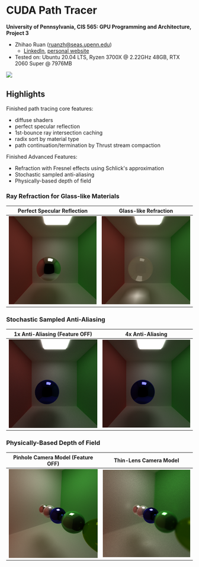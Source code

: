 CUDA Path Tracer
================

**University of Pennsylvania, CIS 565: GPU Programming and Architecture, Project 3**

* Zhihao Ruan (ruanzh@seas.upenn.edu)
  * [LinkedIn](https://www.linkedin.com/in/zhihao-ruan-29b29a13a/), [personal website](https://zhihaoruan.xyz/)
* Tested on: Ubuntu 20.04 LTS, Ryzen 3700X @ 2.22GHz 48GB, RTX 2060 Super @ 7976MB

![](img/cornell.2021-09-30_02-51-25z.5000samp.png)


## Highlights
Finished path tracing core features:
- diffuse shaders
- perfect specular reflection
- 1st-bounce ray intersection caching
- radix sort by material type
- path continuation/termination by Thrust stream compaction 

Finished Advanced Features:
- Refraction with Fresnel effects using Schlick's approximation
- Stochastic sampled anti-aliasing
- Physically-based depth of field

### Ray Refraction for Glass-like Materials
|            Perfect Specular Reflection             |               Glass-like Refraction                |
| :------------------------------------------------: | :------------------------------------------------: |
| ![](img/cornell.2021-10-04_02-10-06z.5000samp.png) | ![](img/cornell.2021-10-04_01-57-31z.5000samp.png) |

### Stochastic Sampled Anti-Aliasing
|                 1x Anti-Aliasing (Feature OFF)                  |                        4x Anti-Aliasing                         |
| :-------------------------------------------------------------: | :-------------------------------------------------------------: |
| ![](img/cornell.2021-10-04_01-14-01z.5000samp-antialias-1x.png) | ![](img/cornell.2021-10-04_01-07-24z.5000samp-antialias-4x.png) |

### Physically-Based Depth of Field
|         Pinhole Camera Model (Feature OFF)         |               Thin-Lens Camera Model               |
| :------------------------------------------------: | :------------------------------------------------: |
| ![](img/cornell.2021-10-05_02-45-59z.5000samp.png) | ![](img/cornell.2021-10-05_02-40-08z.5000samp.png) |

